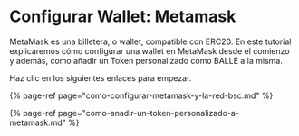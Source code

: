 # Configurar Wallet: Metamask

MetaMask es una billetera, o wallet, compatible con ERC20. En este tutorial explicaremos cómo configurar una wallet en MetaMask desde el comienzo y además, como añadir un Token personalizado como BALLE a la misma.

Haz clic en los siguientes enlaces para empezar.



{% page-ref page="como-configurar-metamask-y-la-red-bsc.md" %}

{% page-ref page="como-anadir-un-token-personalizado-a-metamask.md" %}





